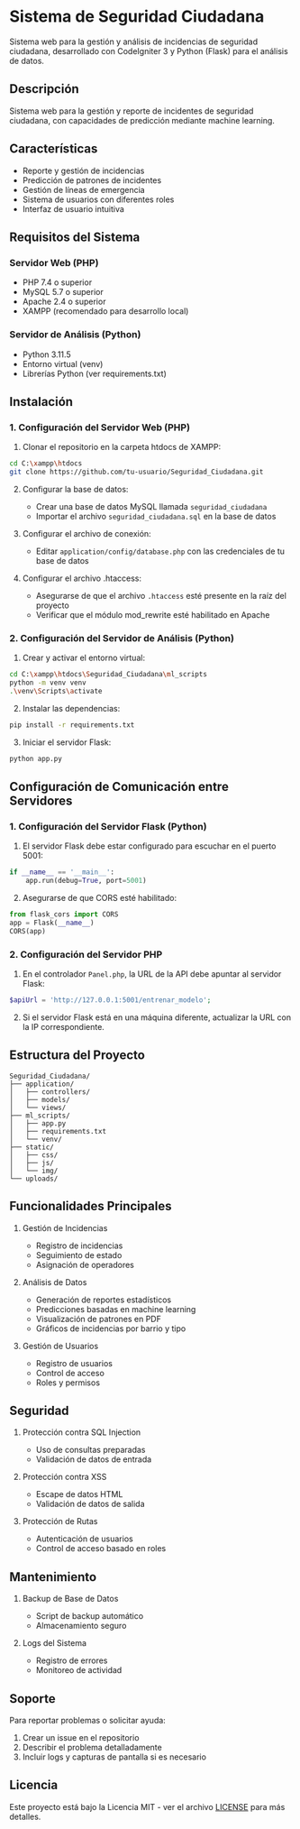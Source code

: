 # Sistema de Seguridad Ciudadana

Sistema web para la gestión y análisis de incidencias de seguridad ciudadana, desarrollado con CodeIgniter 3 y Python (Flask) para el análisis de datos.

## Descripción

Sistema web para la gestión y reporte de incidentes de seguridad ciudadana, con capacidades de predicción mediante machine learning.

## Características

- Reporte y gestión de incidencias
- Predicción de patrones de incidentes
- Gestión de líneas de emergencia
- Sistema de usuarios con diferentes roles
- Interfaz de usuario intuitiva

## Requisitos del Sistema

### Servidor Web (PHP)

- PHP 7.4 o superior
- MySQL 5.7 o superior
- Apache 2.4 o superior
- XAMPP (recomendado para desarrollo local)

### Servidor de Análisis (Python)

- Python 3.11.5
- Entorno virtual (venv)
- Librerías Python (ver requirements.txt)

## Instalación

### 1. Configuración del Servidor Web (PHP)

1. Clonar el repositorio en la carpeta htdocs de XAMPP:

```bash
cd C:\xampp\htdocs
git clone https://github.com/tu-usuario/Seguridad_Ciudadana.git
```

2. Configurar la base de datos:

   - Crear una base de datos MySQL llamada `seguridad_ciudadana`
   - Importar el archivo `seguridad_ciudadana.sql` en la base de datos

3. Configurar el archivo de conexión:

   - Editar `application/config/database.php` con las credenciales de tu base de datos

4. Configurar el archivo .htaccess:
   - Asegurarse de que el archivo `.htaccess` esté presente en la raíz del proyecto
   - Verificar que el módulo mod_rewrite esté habilitado en Apache

### 2. Configuración del Servidor de Análisis (Python)

1. Crear y activar el entorno virtual:

```bash
cd C:\xampp\htdocs\Seguridad_Ciudadana\ml_scripts
python -m venv venv
.\venv\Scripts\activate
```

2. Instalar las dependencias:

```bash
pip install -r requirements.txt
```

3. Iniciar el servidor Flask:

```bash
python app.py
```

## Configuración de Comunicación entre Servidores

### 1. Configuración del Servidor Flask (Python)

1. El servidor Flask debe estar configurado para escuchar en el puerto 5001:

```python
if __name__ == '__main__':
    app.run(debug=True, port=5001)
```

2. Asegurarse de que CORS esté habilitado:

```python
from flask_cors import CORS
app = Flask(__name__)
CORS(app)
```

### 2. Configuración del Servidor PHP

1. En el controlador `Panel.php`, la URL de la API debe apuntar al servidor Flask:

```php
$apiUrl = 'http://127.0.0.1:5001/entrenar_modelo';
```

2. Si el servidor Flask está en una máquina diferente, actualizar la URL con la IP correspondiente.

## Estructura del Proyecto

```
Seguridad_Ciudadana/
├── application/
│   ├── controllers/
│   ├── models/
│   └── views/
├── ml_scripts/
│   ├── app.py
│   ├── requirements.txt
│   └── venv/
├── static/
│   ├── css/
│   ├── js/
│   └── img/
└── uploads/
```

## Funcionalidades Principales

1. Gestión de Incidencias

   - Registro de incidencias
   - Seguimiento de estado
   - Asignación de operadores

2. Análisis de Datos

   - Generación de reportes estadísticos
   - Predicciones basadas en machine learning
   - Visualización de patrones en PDF
   - Gráficos de incidencias por barrio y tipo

3. Gestión de Usuarios
   - Registro de usuarios
   - Control de acceso
   - Roles y permisos

## Seguridad

1. Protección contra SQL Injection

   - Uso de consultas preparadas
   - Validación de datos de entrada

2. Protección contra XSS

   - Escape de datos HTML
   - Validación de datos de salida

3. Protección de Rutas
   - Autenticación de usuarios
   - Control de acceso basado en roles

## Mantenimiento

1. Backup de Base de Datos

   - Script de backup automático
   - Almacenamiento seguro

2. Logs del Sistema
   - Registro de errores
   - Monitoreo de actividad

## Soporte

Para reportar problemas o solicitar ayuda:

1. Crear un issue en el repositorio
2. Describir el problema detalladamente
3. Incluir logs y capturas de pantalla si es necesario

## Licencia

Este proyecto está bajo la Licencia MIT - ver el archivo [LICENSE](LICENSE) para más detalles.

